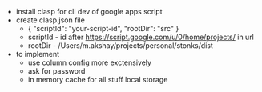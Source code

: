 - install clasp for cli dev of google apps script
- create clasp.json file
  - {
    "scriptId": "your-script-id",
    "rootDir": "src"
    }
  - scriptId - id after  https://script.google.com/u/0/home/projects/ in url
  - rootDir - /Users/m.akshay/projects/personal/stonks/dist
- to implement
  - use column config more exctensively
  - ask for password
  - in memory cache for all stuff local storage